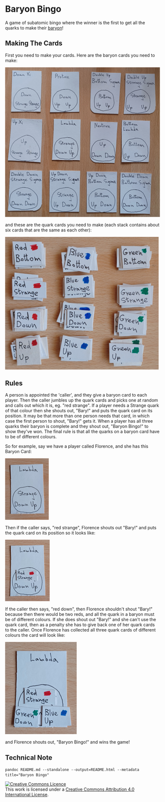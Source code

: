# Baryon Bingo

A game of subatomic bingo where the winner is the first to get all the quarks to make
their [baryon](https://en.wikipedia.org/wiki/Baryon)!

## Making The Cards

First you need to make your cards. Here are the baryon cards you need to make:

![Baryon cards](baryon_cards.png "Baryon Cards")

and these are the quark cards you need to make (each stack contains about six cards
that are the same as each other):

![Quark cards](quark_cards.png "Quark Cards")

## Rules

A person is appointed the 'caller', and they give a baryon card to each player. Then
the caller jumbles up the quark cards and picks one at random and calls out which it
is, eg. "red strange". If a player needs a Strange quark of that colour then she shouts
out, "Bary!" and puts the quark card on its position. It may be that more than one
person needs that card, in which case the first person to shout, "Bary!" gets it. When
a player has all three quarks their baryon is complete and they shout out,
"Baryon Bingo!" to show they've won. The final rule is that all the quarks on a baryon
card have to be of different colours.

So for example, say we have a player called Florence, and she has this Baryon Card:

![Lambda empty](lambda_empty.png "Lambda empty")

Then if the caller says, "red strange", Florence shouts out "Bary!" and puts the quark
card on its position so it looks like:

![Lambda red strange](lambda_red_strange.png "Lambda Red Strange")

If the caller then says, "red down", then Florence shouldn't shout "Bary!" because then
there would be two reds, and all the quark in a baryon must be of different colours. If
she does shout out "Bary!" and she can't use the quark card, then as a penalty she has
to give back one of her quark cards to the caller. Once Florence has collected all three
quark cards of different colours the card will look like:

![Lambda complete](lambda_complete.png "Lambda Complete")

and Florence shouts out, "Baryon Bingo!" and wins the game!

## Technical Note

`pandoc README.md --standalone --output=README.html --metadata title="Baryon Bingo"`

<a rel="license" href="http://creativecommons.org/licenses/by/4.0/"><img alt="Creative Commons Licence" style="border-width:0" src="https://i.creativecommons.org/l/by/4.0/88x31.png" /></a><br />This work is licensed under a <a rel="license" href="http://creativecommons.org/licenses/by/4.0/">Creative Commons Attribution 4.0 International License</a>.
